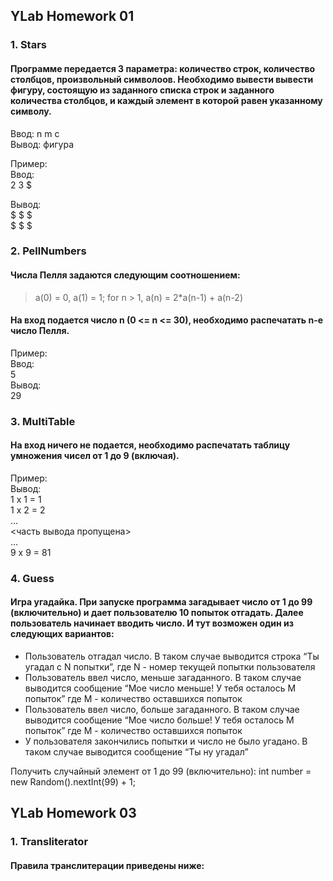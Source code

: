 ## YLab Homework 01
### 1. Stars
#### Программе передается 3 параметра: количество строк, количество столбцов, произвольный символоов. Необходимо вывести вывести фигуру, состоящую из заданного списка строк и заданного количества столбцов, и каждый элемент в которой равен указанному символу.

Ввод: n m c </br>
Вывод: фигура

Пример: </br>
Ввод:</br>
2 3 $ </br>

Вывод: </br>
$ $ $ </br>
$ $ $

### 2. PellNumbers
#### Числа Пелля задаются следующим соотношением:
> a(0) = 0, a(1) = 1; for n > 1, a(n) = 2*a(n-1) + a(n-2)
#### На вход подается число n (0 <= n <= 30), необходимо распечатать n-e число Пелля.

Пример: </br>
Ввод: </br>
5 </br>
Вывод: </br>
29

### 3. MultiTable
#### На вход ничего не подается, необходимо распечатать таблицу умножения чисел от 1 до 9 (включая).

Пример:</br>
Вывод:</br>
1 x 1 = 1 </br>
1 x 2 = 2</br>
…</br>
<часть вывода пропущена></br>
…</br>
9 x 9 = 81

### 4. Guess
#### Игра угадайка. При запуске программа загадывает число от 1 до 99 (включительно) и дает пользователю 10 попыток отгадать. Далее пользователь начинает вводить число. И тут возможен один из следующих вариантов:
- Пользователь отгадал число. В таком случае выводится строка
  “Ты угадал с N попытки”, где N - номер текущей попытки пользователя
- Пользователь ввел число, меньше загаданного. В таком случае выводится сообщение “Мое число меньше! У тебя осталось M попыток” где M - количество оставшихся попыток
- Пользователь ввел число, больше загаданного. В таком случае выводится сообщение “Мое число больше! У тебя осталось M попыток” где M - количество оставшихся попыток
- У пользователя закончились попытки и число не было угадано. В таком случае выводится сообщение “Ты ну угадал”

Получить случайный элемент от 1 до 99 (включительно):
int number = new Random().nextInt(99) + 1;

## YLab Homework 03
### 1. Transliterator
#### Правила транслитерации приведены ниже: